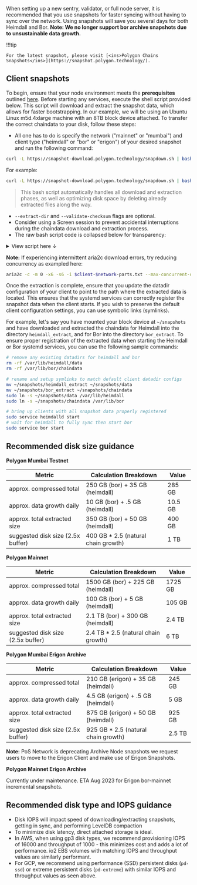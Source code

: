 When setting up a new sentry, validator, or full node server, it is recommended that you use snapshots for faster syncing without having to sync over the network. Using snapshots will save you several days for both Heimdall and Bor. **Note: We no longer support bor archive snapshots due to unsustainable data growth.** 

!!!tip
    
    For the latest snapshot, please visit [<ins>Polygon Chains Snapshots</ins>](https://snapshot.polygon.technology/).


## Client snapshots

To begin, ensure that your node environment meets the **prerequisites** outlined [here](https://docs.polygon.technology/pos/operate-node/operate/full-node-binaries/). Before starting any services, execute the shell script provided below. This script will download and extract the snapshot data, which allows for faster bootstrapping. In our example, we will be using an Ubuntu Linux m5d.4xlarge machine with an 8TB block device attached.
To transfer the correct chaindata to your disk, follow these steps:

- All one has to do is specify the network ("mainnet" or "mumbai") and client type ("heimdall" or "bor" or "erigon") of your desired snapshot and run the following command:

```bash
curl -L https://snapshot-download.polygon.technology/snapdown.sh | bash -s -- --network {{ network }} --client {{ client }} --extract-dir {{ extract_dir }} --validate-checksum {{ true / false }}
```

For example:

```bash
curl -L https://snapshot-download.polygon.technology/snapdown.sh | bash -s -- --network mainnet --client heimdall --extract-dir data --validate-checksum true
```

> This bash script automatically handles all download and extraction phases, as well as optimizing disk space by deleting already extracted files along the way.

- `--extract-dir` and `--validate-checksum` flags are optional.
- Consider using a Screen session to prevent accidental interruptions during the chaindata download and extraction process.
- The raw bash script code is collapsed below for transparency:

<details> 
<summary>View script here ↓</summary>

```bash
  #!/bin/bash

  function validate_network() {
    if [[ "$1" != "mainnet" && "$1" != "mumbai" ]]; then
      echo "Invalid network input. Please enter 'mainnet' or 'mumbai'."
      exit 1
    fi
  }

  function validate_client() {
    if [[ "$1" != "heimdall" && "$1" != "bor" && "$1" != "erigon" ]]; then
      echo "Invalid client input. Please enter 'heimdall' or 'bor' or 'erigon'."
      exit 1
    fi
  }

  function validate_checksum() {
    if [[ "$1" != "true" && "$1" != "false" ]]; then
      echo "Invalid checksum input. Please enter 'true' or 'false'."
      exit 1
    fi
  }

  # Parse command-line arguments
  while [[ $# -gt 0 ]]; do
    key="$1"

    case $key in
      -n | --network)
        validate_network "$2"
        network="$2"
        shift # past argument
        shift # past value
        ;;
      -c | --client)
        validate_client "$2"
        client="$2"
        shift # past argument
        shift # past value
        ;;
      -d | --extract-dir)
        extract_dir="$2"
        shift # past argument
        shift # past value
        ;;
      -v | --validate-checksum)
        validate_checksum "$2"
        checksum="$2"
        shift # past argument
        shift # past value
        ;;
      *) # unknown option
        echo "Unknown option: $1"
        exit 1
        ;;
    esac
  done

  # Set default values if not provided through command-line arguments
  network=${network:-mumbai}
  client=${client:-heimdall}
  extract_dir=${extract_dir:-"${client}_extract"}
  checksum=${checksum:-false}


  # install dependencies and cursor to extract directory
  sudo apt-get update -y
  sudo apt-get install -y zstd pv aria2
  mkdir -p "$extract_dir"
  cd "$extract_dir"

  # download compiled incremental snapshot files list
  aria2c -x6 -s6 "https://snapshot-download.polygon.technology/$client-$network-parts.txt"

  # remove hash lines if user declines checksum verification
  if [ "$checksum" == "false" ]; then
      sed -i '/checksum/d' $client-$network-parts.txt
  fi

  # download all incremental files, includes automatic checksum verification per increment
  aria2c -x6 -s6 --max-tries=0 --save-session-interval=60 --save-session=$client-$network-failures.txt --max-connection-per-server=4 --retry-wait=3 --check-integrity=$checksum -i $client-$network-parts.txt

  max_retries=5
  retry_count=0

  while [ $retry_count -lt $max_retries ]; do
      echo "Retrying failed parts, attempt $((retry_count + 1))..."
      aria2c -x6 -s6 --max-tries=0 --save-session-interval=60 --save-session=$client-$network-failures.txt --max-connection-per-server=4 --retry-wait=3 --check-integrity=$checksum -i $client-$network-failures.txt

      # Check the exit status of the aria2c command
      if [ $? -eq 0 ]; then
          echo "Command succeeded."
          break  # Exit the loop since the command succeeded
      else
          echo "Command failed. Retrying..."
          retry_count=$((retry_count + 1))
      fi
  done

  # Don't extract if download/retries failed.
  if [ $retry_count -eq $max_retries ]; then
      echo "Download failed. Restart the script to resume downloading."
      exit 1
  fi

  declare -A processed_dates

  # Join bulk parts into valid tar.zst and extract
  for file in $(find . -name "$client-$network-snapshot-bulk-*-part-*" -print | sort); do
      date_stamp=$(echo "$file" | grep -o 'snapshot-.*-part' | sed 's/snapshot-\(.*\)-part/\1/')

      # Check if we have already processed this date
      if [[ -z "${processed_dates[$date_stamp]}" ]]; then
          processed_dates[$date_stamp]=1
          output_tar="$client-$network-snapshot-${date_stamp}.tar.zst"
          echo "Join parts for ${date_stamp} then extract"
          cat $client-$network-snapshot-${date_stamp}-part* > "$output_tar"
          rm $client-$network-snapshot-${date_stamp}-part*
          pv $output_tar | tar -I zstd -xf - -C . && rm $output_tar
      fi
  done

  # Join incremental following day parts
  for file in $(find . -name "$client-$network-snapshot-*-part-*" -print | sort); do
      date_stamp=$(echo "$file" | grep -o 'snapshot-.*-part' | sed 's/snapshot-\(.*\)-part/\1/')

      # Check if we have already processed this date
      if [[ -z "${processed_dates[$date_stamp]}" ]]; then
          processed_dates[$date_stamp]=1
          output_tar="$client-$network-snapshot-${date_stamp}.tar.zst"
          echo "Join parts for ${date_stamp} then extract"
          cat $client-$network-snapshot-${date_stamp}-part* > "$output_tar"
          rm $client-$network-snapshot-${date_stamp}-part*
          pv $output_tar | tar -I zstd -xf - -C . --strip-components=3 && rm $output_tar
      fi
  done
```

</details>

**Note:** If experiencing intermittent aria2c download errors, try reducing concurrency as exampled here:

```bash
aria2c -c -m 0 -x6 -s6 -i $client-$network-parts.txt --max-concurrent-downloads=1
```

Once the extraction is complete, ensure that you update the datadir configuration of your client to point to the path where the extracted data is located. This ensures that the systemd services can correctly register the snapshot data when the client starts. 
If you wish to preserve the default client configuration settings, you can use symbolic links (symlinks).

For example, let's say you have mounted your block device at `~/snapshots` and have downloaded and extracted the chaindata
for Heimdall into the directory `heimdall_extract`, and for Bor into the directory `bor_extract`. To ensure proper registration
of the extracted data when starting the Heimdall or Bor systemd services, you can use the following sample commands:

```bash
# remove any existing datadirs for heimdall and bor
rm -rf /var/lib/heimdall/data
rm -rf /var/lib/bor/chaindata

# rename and setup symlinks to match default client datadir configs
mv ~/snapshots/heimdall_extract ~/snapshots/data
mv ~/snapshots/bor_extract ~/snapshots/chaindata
sudo ln -s ~/snapshots/data /var/lib/heimdall
sudo ln -s ~/snapshots/chaindata /var/lib/bor

# bring up clients with all snapshot data properly registered
sudo service heimdalld start
# wait for heimdall to fully sync then start bor
sudo service bor start
```

## Recommended disk size guidance

**Polygon Mumbai Testnet**

| Metric | Calculation Breakdown | Value |
| ------ | --------------------- | ----------- |
| approx. compressed total | 250 GB (bor) + 35 GB (heimdall) | 285 GB |
| approx. data growth daily | 10 GB (bor) + .5 GB (heimdall) | 10.5 GB |
| approx. total extracted size | 350 GB (bor) + 50 GB (heimdall) | 400 GB |
| suggested disk size (2.5x buffer) | 400 GB * 2.5 (natural chain growth) | 1 TB | 

**Polygon Mainnet**

| Metric | Calculation Breakdown | Value |
| ------ | --------------------- | ----------- |
| approx. compressed total | 1500 GB (bor) + 225 GB (heimdall) | 1725 GB |
| approx. data growth daily | 100 GB (bor) + 5 GB (heimdall) | 105 GB |
| approx. total extracted size | 2.1 TB (bor) + 300 GB (heimdall) | 2.4 TB |
| suggested disk size (2.5x buffer) | 2.4 TB * 2.5 (natural chain growth) | 6 TB |

**Polygon Mumbai Erigon Archive**

| Metric | Calculation Breakdown | Value |
| ------ | --------------------- | ----------- |
| approx. compressed total | 210 GB (erigon) + 35 GB (heimdall) | 245 GB |
| approx. data growth daily | 4.5 GB (erigon) + .5 GB (heimdall) | 5 GB |
| approx. total extracted size | 875 GB (erigon) + 50 GB (heimdall) | 925 GB |
| suggested disk size (2.5x buffer) | 925 GB * 2.5 (natural chain growth) | 2.5 TB | 

**Note:** 
PoS Network is deprecating Archive Node snapshots we request users to move to the Erigon Client and make use of Erigon Snapshots.

**Polygon Mainnet Erigon Archive**

Currently under maintenance. ETA Aug 2023 for Erigon bor-mainnet incremental snapshots.

## Recommended disk type and IOPS guidance

- Disk IOPS will impact speed of downloading/extracting snapshots,
  getting in sync, and performing LevelDB compaction
- To minimize disk latency, direct attached storage is ideal.
- In AWS, when using gp3 disk types, we recommend provisioning IOPS of 16000 and
  throughput of 1000 - this minimizes cost and adds a lot of performance. io2 EBS volumes with matching IOPS and throughput values are similarly performant.
- For GCP, we recommend using performance (SSD) persistent disks (`pd-ssd`) or extreme persistent disks (`pd-extreme`) with similar IOPS and throughput values as seen above.
